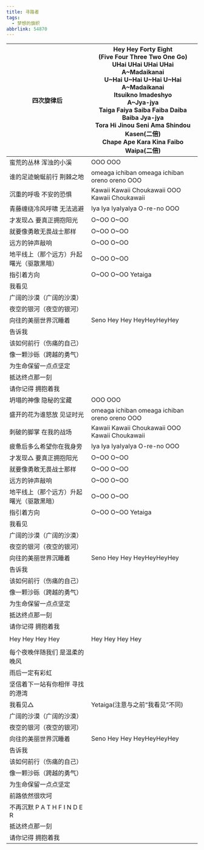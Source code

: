 ```yaml
---
title: 寻路者
tags:
  - 梦想的旗帜
abbrlink: 54870
---
```

|四次旋律后|Hey Hey Forty Eight<br>(Five Four Three Two One Go)<br>UHai UHai UHai UHai<br>A~Madaikanai<br>U~Hai U~Hai U~Hai U~Hai<br>A~Madaikanai<br>Itsuikno Imadeshyo<br>A~Jya-jya<br>Taiga Faiya Saiba Faiba Daiba Baiba Jya-jya<br>Tora Hi Jinou Seni Ama Shindou Kasen(二倍)<br>Chape Ape Kara Kina Faibo Waipa(二倍)|
|--|--|
|蛮荒的丛林 浑浊的小溪|OOO OOO|
|谁的足迹蜿蜒前行 荆棘之地|omeaga ichiban omeaga ichiban oreno oreno OOO|
|沉重的呼吸 不安的恐惧|Kawaii Kawaii Choukawaii OOO Kawaii Choukawaii|
|青藤缠绕冷风呼啸 无法逃避|Iya Iya IyaIyaIya O-re-no OOO|
|才发现△ 要真正拥抱阳光|O~OO O~OO|
|就要像勇敢无畏战士那样|O~OO O~OO|
|远方的钟声敲响|O~OO O~OO|
|地平线上（那个远方）升起曙光（驱散黑暗）|O~OO O~OO|
|指引着方向|O~OO O~OO Yetaiga|
|我看见|      |
|广阔的沙漠（广阔的沙漠）|      |
|夜空的银河（夜空的银河）|      |
|向往的美丽世界沉睡着|Seno Hey Hey HeyHeyHeyHey|
|告诉我|      |
|该如何前行（伤痛的自己）|      |
|像一颗沙砾（跨越的勇气）|      |
|为生命保留一点点坚定|      |
|抵达终点那一刻|      |
|请你记得 拥抱着我|      |
|坍塌的神像 隐秘的宝藏|OOO OOO|
|盛开的花为谁怒放 见证时光|omeaga ichiban omeaga ichiban oreno oreno OOO|
|刺破的脚掌 在我的战场|Kawaii Kawaii Choukawaii OOO Kawaii Choukawaii|
|疲惫后多么希望你在我身旁|Iya Iya IyaIyaIya O-re-no OOO|
|才发现△ 要真正拥抱阳光|O~OO O~OO|
|就要像勇敢无畏战士那样|O~OO O~OO|
|远方的钟声敲响|O~OO O~OO|
|地平线上（那个远方）升起曙光（驱散黑暗）|O~OO O~OO|
|指引着方向|O~OO O~OO Yetaiga|
|我看见|      |
|广阔的沙漠（广阔的沙漠）|      |
|夜空的银河（夜空的银河）|      |
|向往的美丽世界沉睡着|Seno Hey Hey HeyHeyHeyHey|
|告诉我|      |
|该如何前行（伤痛的自己）|      |
|像一颗沙砾（跨越的勇气）|      |
|为生命保留一点点坚定|      |
|抵达终点那一刻|      |
|请你记得 拥抱着我|      |
|      |      |
|Hey Hey Hey Hey|Hey Hey Hey Hey|
|      |      |
|每个夜晚伴随我们 是温柔的晚风|      |
|雨后一定有彩虹|      |
|坚信着下一站有你相伴 寻找的港湾|      |
|我看见△|Yetaiga(注意与之前“我看见”不同)|
|广阔的沙漠（广阔的沙漠）|      |
|夜空的银河（夜空的银河）|      |
|向往的美丽世界沉睡着|Seno Hey Hey HeyHeyHeyHey|
|告诉我|      |
|该如何前行（伤痛的自己）|      |
|像一颗沙砾（跨越的勇气）|      |
|为生命保留一点点坚定|      |
|前路依然很坎坷|      |
|不再沉默 P A T H F I N D E R|      |
|抵达终点那一刻|      |
|请你记得 拥抱着我|      |